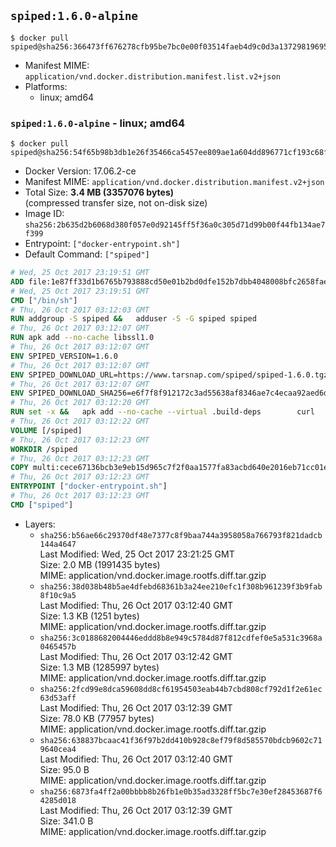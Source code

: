 ## `spiped:1.6.0-alpine`

```console
$ docker pull spiped@sha256:366473ff676278cfb95be7bc0e00f03514faeb4d9c0d3a13729819695555d7cf
```

-	Manifest MIME: `application/vnd.docker.distribution.manifest.list.v2+json`
-	Platforms:
	-	linux; amd64

### `spiped:1.6.0-alpine` - linux; amd64

```console
$ docker pull spiped@sha256:54f65b98b3db1e26f35466ca5457ee809ae1a604dd896771cf193c68f97997e8
```

-	Docker Version: 17.06.2-ce
-	Manifest MIME: `application/vnd.docker.distribution.manifest.v2+json`
-	Total Size: **3.4 MB (3357076 bytes)**  
	(compressed transfer size, not on-disk size)
-	Image ID: `sha256:2b635d2b6068d380f057e0d92145ff5f36a0c305d71d99b00f44fb134ae7f399`
-	Entrypoint: `["docker-entrypoint.sh"]`
-	Default Command: `["spiped"]`

```dockerfile
# Wed, 25 Oct 2017 23:19:51 GMT
ADD file:1e87ff33d1b6765b793888cd50e01b2bd0dfe152b7dbb4048008bfc2658faea7 in / 
# Wed, 25 Oct 2017 23:19:51 GMT
CMD ["/bin/sh"]
# Thu, 26 Oct 2017 03:12:03 GMT
RUN addgroup -S spiped &&	adduser -S -G spiped spiped
# Thu, 26 Oct 2017 03:12:07 GMT
RUN apk add --no-cache libssl1.0
# Thu, 26 Oct 2017 03:12:07 GMT
ENV SPIPED_VERSION=1.6.0
# Thu, 26 Oct 2017 03:12:07 GMT
ENV SPIPED_DOWNLOAD_URL=https://www.tarsnap.com/spiped/spiped-1.6.0.tgz
# Thu, 26 Oct 2017 03:12:07 GMT
ENV SPIPED_DOWNLOAD_SHA256=e6f7f8f912172c3ad55638af8346ae7c4ecaa92aed6d3fb60f2bda4359cba1e4
# Thu, 26 Oct 2017 03:12:20 GMT
RUN set -x &&	apk add --no-cache --virtual .build-deps 		curl 		gcc 		make 		musl-dev 		openssl-dev 		tar &&	curl -fsSL "$SPIPED_DOWNLOAD_URL" -o spiped.tar.gz &&	echo "$SPIPED_DOWNLOAD_SHA256 *spiped.tar.gz" |sha256sum -c - &&	mkdir -p /usr/local/src/spiped &&	tar xzf "spiped.tar.gz" -C /usr/local/src/spiped --strip-components=1 &&	rm "spiped.tar.gz" &&	CC=gcc make -C /usr/local/src/spiped &&	make -C /usr/local/src/spiped install &&	rm -rf /usr/local/src/spiped &&	apk del .build-deps
# Thu, 26 Oct 2017 03:12:22 GMT
VOLUME [/spiped]
# Thu, 26 Oct 2017 03:12:23 GMT
WORKDIR /spiped
# Thu, 26 Oct 2017 03:12:23 GMT
COPY multi:cece67136bcb3e9eb15d965c7f2f0aa1577fa83acbd640e2016eb71cc01e0cfa in /usr/local/bin/ 
# Thu, 26 Oct 2017 03:12:23 GMT
ENTRYPOINT ["docker-entrypoint.sh"]
# Thu, 26 Oct 2017 03:12:23 GMT
CMD ["spiped"]
```

-	Layers:
	-	`sha256:b56ae66c29370df48e7377c8f9baa744a3958058a766793f821dadcb144a4647`  
		Last Modified: Wed, 25 Oct 2017 23:21:25 GMT  
		Size: 2.0 MB (1991435 bytes)  
		MIME: application/vnd.docker.image.rootfs.diff.tar.gzip
	-	`sha256:38d038b48b5ae4dfebd68361b3a24ee210efc1f308b961239f3b9fab8f10c9a5`  
		Last Modified: Thu, 26 Oct 2017 03:12:40 GMT  
		Size: 1.3 KB (1251 bytes)  
		MIME: application/vnd.docker.image.rootfs.diff.tar.gzip
	-	`sha256:3c0188682004446eddd8b8e949c5784d87f812cdfef0e5a531c3968a0465457b`  
		Last Modified: Thu, 26 Oct 2017 03:12:42 GMT  
		Size: 1.3 MB (1285997 bytes)  
		MIME: application/vnd.docker.image.rootfs.diff.tar.gzip
	-	`sha256:2fcd99e8dca59608dd8cf61954503eab44b7cbd808cf792d1f2e61ec63d53aff`  
		Last Modified: Thu, 26 Oct 2017 03:12:39 GMT  
		Size: 78.0 KB (77957 bytes)  
		MIME: application/vnd.docker.image.rootfs.diff.tar.gzip
	-	`sha256:638837bcaac41f36f97b2dd410b928c8ef79f8d585570bdcb9602c719640cea4`  
		Last Modified: Thu, 26 Oct 2017 03:12:40 GMT  
		Size: 95.0 B  
		MIME: application/vnd.docker.image.rootfs.diff.tar.gzip
	-	`sha256:6873fa4ff2a00bbbb8b26fb1e0b35ad3328ff5bc7e30ef28453687f64285d018`  
		Last Modified: Thu, 26 Oct 2017 03:12:39 GMT  
		Size: 341.0 B  
		MIME: application/vnd.docker.image.rootfs.diff.tar.gzip
